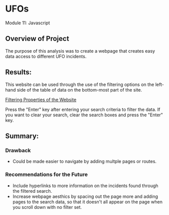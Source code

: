 # UFOs
Module 11: Javascript 

## Overview of Project
The purpose of this analysis was to create a webpage that creates easy data access to different UFO incidents. 

## Results: 
This website can be used through the use of the filtering options on the left-hand side of the table of data on the bottom-most part of the site. 

[Filtering Properties of the Website](https://github.com/awar2170/UFOs/blob/main/static/images/Filter_Image_Chart.PNG)

Press the "Enter" key after entering your search criteria to filter the data.  If you want to clear your search, clear the search boxes and press the "Enter" key. 

## Summary: 
### Drawback
- Could be made easier to navigate by adding multple pages or routes. 

### Recommendations for the Future
- Include hyperlinks to more information on the incidents found through the filtered search. 
- Increase webpage aesthics by spacing out the page more and adding pages to the search data, so that it doesn't all appear on the page when you scroll down with no filter set. 
